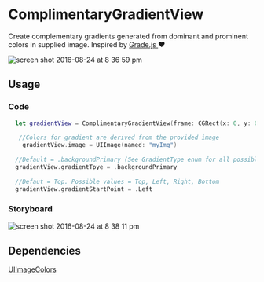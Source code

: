 # ComplimentaryGradientView
Create complementary gradients generated from dominant and prominent colors in supplied image.
Inspired by <a href="http://benhowdle.im/grade/"> Grade.js </a> :heart:


![screen shot 2016-08-24 at 8 36 59 pm](https://cloud.githubusercontent.com/assets/14007152/17952751/733ba4ba-6a3b-11e6-9ae6-2b23d92b0dea.png)



## Usage

### Code
```swift
  let gradientView = ComplimentaryGradientView(frame: CGRect(x: 0, y: 0, width: 300, height: 300))
  
   //Colors for gradient are derived from the provided image
    gradientView.image = UIImage(named: "myImg")
  
  //Default = .backgroundPrimary (See GradientType enum for all possible values)
  gradientView.gradientTpye = .backgroundPrimary
  
  //Defaut = Top. Possible values = Top, Left, Right, Bottom
  gradientView.gradientStartPoint = .Left

```

### Storyboard
![screen shot 2016-08-24 at 8 38 11 pm](https://cloud.githubusercontent.com/assets/14007152/17952752/734faff0-6a3b-11e6-95bb-69acd344174b.png)



## Dependencies

<a href="https://github.com/jathu/UIImageColors" > UIImageColors <a/>
